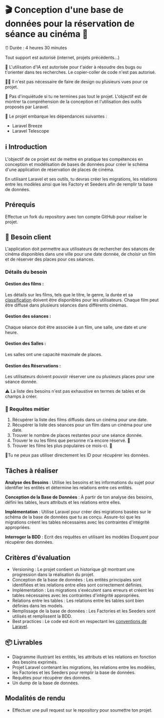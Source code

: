# 🎬 Conception d'une base de données pour la réservation de séance au cinéma 🎥

⏰ Durée : 4 heures 30 minutes

Tout support est autorisé (internet, projets précédents...)

🤖 L'utilisation d'IA est autorisée pour t'aider à résoudre des bugs ou t'orienter dans tes recherches. Le copier-coller
de code n'est pas autorisé.

👨‍🎨 Il n'est pas nécessaire de faire de design ou plusieurs vues pour ce projet.

🧘 Pas d'inquiétude si tu ne termines pas tout le projet. L'objectif est de montrer ta compréhension de la conception et l'utilisation des outils proposés par Laravel.

🚀 Le projet embarque les dépendances suivantes :
- Laravel Breeze
- Laravel Telescope

## ℹ️ Introduction

L'objectif de ce projet est de mettre en pratique tes compétences en conception et modélisation de bases de
données pour créer le schéma d'une application de réservation de places de cinéma. 

En utilisant Laravel et ses outils,
tu devras créer les migrations, les relations entre les modèles ainsi que les Factory et Seeders afin de remplir ta base
de données.

## Prérequis 

Effectue un fork du repository avec ton compte GitHub pour réaliser le projet.

## 🎯 Besoin client

L'application doit permettre aux utilisateurs de rechercher des séances de cinéma disponibles dans une ville pour une
date donnée, de choisir un film et de réserver des places pour ces séances.

### Détails du besoin

#### Gestion des films :

Les détails sur les films, tels que le titre, le genre, la durée et
sa [classification](https://fr.wikipedia.org/wiki/Commission_de_classification_des_%C5%93uvres_cin%C3%A9matographiques)
doivent être disponibles pour les utilisateurs.
Chaque film peut être diffusé dans plusieurs séances dans différents cinémas.

#### Gestion des séances :

Chaque séance doit être associée à un film, une salle, une date et une heure.

#### Gestion des Salles :

Les salles ont une capacité maximale de places.

#### Gestion des Réservations :

Les utilisateurs doivent pouvoir réserver une ou plusieurs places pour une séance donnée.

⚠️ La liste des besoins n'est pas exhaustive en termes de tables et de champs à créer.

### 🔎 Requêtes métier

1. Récupérer la liste des films diffusés dans un cinéma pour une date.
2. Récupérer la liste des séances pour un film dans un cinéma pour une date.
3. Trouver le nombre de places restantes pour une séance donnée.
4. Trouver le ou les films que personne n'a encore réservé. 🚨
5. Trouver les films les plus populaires ce mois-ci. 🚨

🚨Tu ne peux pas utiliser directement les ID pour récupérer les données.

## Tâches à réaliser

**Analyse des Besoins** : Utilise les besoins et les informations du sujet pour identifier les entités et détermine les relations entre ces entités.

**Conception de la Base de Données** : À partir de ton analyse des besoins, défini les tables, leurs attributs et les relations entre elles.

**Implémentation** : Utilise Laravel pour créer des migrations basées sur le schéma de la base de données que
tu as conçu. Assure-toi que les migrations créent les tables nécessaires avec les contraintes d'intégrité
appropriées.

**Interroger la BDD** : Ecrit des requêtes en utilisant les modèles Eloquent pour récupérer des données.

## Critères d'évaluation

- Versioning : Le projet contient un historique git montrant une progression dans la réalisation du projet.
- Conception de la base de données : Les entités principales sont identifiées et les relations entre elles
  sont correctement définies.
- Implémentation : Les migrations s'exécutent sans erreurs et créent les tables nécessaires avec
  les contraintes d'intégrité appropriées.
- Relations entre les tables : Les relations entre les tables sont bien définies dans les models.
- Remplissage de la base de données : Les Factories et les Seeders sont utilisés et remplissent la BDD.
- Best practices : Le code est écrit en respectant
  les [conventions de Laravel](https://github.com/alexeymezenin/laravel-best-practices).

## 📦 Livrables

- Diagramme illustrant les entités, les attributs et les relations en fonction des besoins exprimés.
- Projet Laravel contenant les migrations, les relations entre les modèles, les Factories et les Seeders pour remplir la
  base de données.
- Requêtes pour récupérer des données.
- Un dump de la base de données.

## Modalités de rendu

- Effectuer une pull request sur le repository pour soumettre ton projet.

